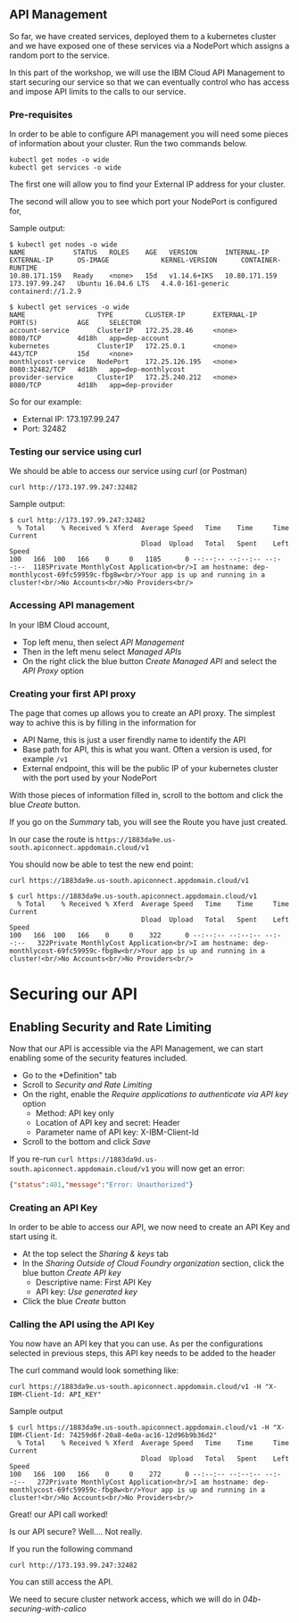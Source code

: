 ## API Management

So far, we have created services, deployed them to a kubernetes cluster and we have exposed one of these services via a NodePort which assigns a random port to the service.

In this part of the workshop, we will use the IBM Cloud API Management to start securing our service so that we can eventually control who has access and impose API limits to the calls to our service.

### Pre-requisites

In order to be able to configure API management you will need some pieces of information about your cluster. Run the two commands below.

```
kubectl get nodes -o wide
kubectl get services -o wide
```

The first one will allow you to find your External IP address for your cluster.

The second will allow you to see which port your NodePort is configured for,

Sample output: 
```
$ kubectl get nodes -o wide
NAME            STATUS   ROLES    AGE   VERSION       INTERNAL-IP     EXTERNAL-IP      OS-IMAGE             KERNEL-VERSION      CONTAINER-RUNTIME
10.80.171.159   Ready    <none>   15d   v1.14.6+IKS   10.80.171.159   173.197.99.247   Ubuntu 16.04.6 LTS   4.4.0-161-generic   containerd://1.2.9

$ kubectl get services -o wide
NAME                  TYPE        CLUSTER-IP       EXTERNAL-IP   PORT(S)          AGE     SELECTOR
account-service       ClusterIP   172.25.28.46     <none>        8080/TCP         4d18h   app=dep-account
kubernetes            ClusterIP   172.25.0.1       <none>        443/TCP          15d     <none>
monthlycost-service   NodePort    172.25.126.195   <none>        8080:32482/TCP   4d18h   app=dep-monthlycost
provider-service      ClusterIP   172.25.240.212   <none>        8080/TCP         4d18h   app=dep-provider

```

So for our example:
- External IP: 173.197.99.247
- Port: 32482

### Testing our service using curl

We should be able to access our service using *curl* (or Postman)
```
curl http://173.197.99.247:32482
```

Sample output:
```
$ curl http://173.197.99.247:32482
  % Total    % Received % Xferd  Average Speed   Time    Time     Time  Current
                                 Dload  Upload   Total   Spent    Left  Speed
100   166  100   166    0     0   1185      0 --:--:-- --:--:-- --:--:--  1185Private MonthlyCost Application<br/>I am hostname: dep-monthlycost-69fc59959c-fbg8w<br/>Your app is up and running in a cluster!<br/>No Accounts<br/>No Providers<br/>

```

### Accessing API management

In your IBM Cloud account, 
- Top left menu, then select *API Management*
- Then in the left menu select *Managed APIs*
- On the right click the blue button *Create Managed API* and select the *API Proxy* option

### Creating your first API proxy

The page that comes up allows you to create an API proxy. The simplest way to achive this is by filling in the information for
- API Name, this is just a user firendly name to identify the API
- Base path for API, this is what you want. Often a version is used, for example `/v1`
- External endpoint, this will be the public IP of your kubernetes cluster with the port used by your NodePort

With those pieces of information filled in, scroll to the bottom and click the blue *Create* button.

If you go on the *Summary* tab, you will see the Route you have just created.

In our case the route is `https://1883da9e.us-south.apiconnect.appdomain.cloud/v1`

You should now be able to test the new end point:
```
curl https://1883da9e.us-south.apiconnect.appdomain.cloud/v1
```

```
$ curl https://1883da9e.us-south.apiconnect.appdomain.cloud/v1
  % Total    % Received % Xferd  Average Speed   Time    Time     Time  Current
                                 Dload  Upload   Total   Spent    Left  Speed
100   166  100   166    0     0    322      0 --:--:-- --:--:-- --:--:--   322Private MonthlyCost Application<br/>I am hostname: dep-monthlycost-69fc59959c-fbg8w<br/>Your app is up and running in a cluster!<br/>No Accounts<br/>No Providers<br/>

```
# Securing our API

## Enabling Security and Rate Limiting

Now that our API is accessible via the API Management, we can start enabling some of the security features included.

- Go to the *Definition" tab
- Scroll to *Security and Rate Limiting*
- On the right, enable the *Require applications to authenticate via API key* option
    - Method: API key only
    - Location of API key and secret: Header
    - Parameter name of API key: X-IBM-Client-Id
- Scroll to the bottom and click *Save*

If you re-run `curl https://1883da9d.us-south.apiconnect.appdomain.cloud/v1` you will now get an error:
```json
{"status":401,"message":"Error: Unauthorized"}
```

### Creating an API Key

In order to be able to access our API, we now need to create an API Key and start using it.

- At the top select the *Sharing & keys* tab
- In the *Sharing Outside of Cloud Foundry organization* section, click the blue button *Create API key*
    - Descriptive name: First API Key
    - API key: *Use generated key*
- Click the blue *Create* button


### Calling the API using the API Key

You now have an API key that you can use. As per the configurations selected in previous steps, this API key needs to be added to the header

The curl command would look something like: 

`curl https://1883da9e.us-south.apiconnect.appdomain.cloud/v1 -H "X-IBM-Client-Id: API_KEY"`

Sample output
```
$ curl https://1883da9e.us-south.apiconnect.appdomain.cloud/v1 -H "X-IBM-Client-Id: 74259d6f-20a8-4e0a-ac16-12d96b9b36d2"
  % Total    % Received % Xferd  Average Speed   Time    Time     Time  Current
                                 Dload  Upload   Total   Spent    Left  Speed
100   166  100   166    0     0    272      0 --:--:-- --:--:-- --:--:--   272Private MonthlyCost Application<br/>I am hostname: dep-monthlycost-69fc59959c-fbg8w<br/>Your app is up and running in a cluster!<br/>No Accounts<br/>No Providers<br/>
```
Great! our API call worked!

Is our API secure? Well.... Not really.

If you run the following command

`curl http://173.193.99.247:32482`

You can still access the API.

We need to secure cluster network access, which we will do in *04b-securing-with-calico*